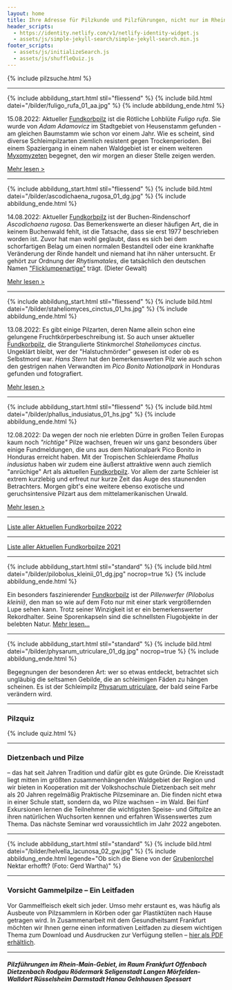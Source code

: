 ```yaml
---
layout: home
title: Ihre Adresse für Pilzkunde und Pilzführungen, nicht nur im Rhein-Main-Gebiet
header_scripts:
  - https://identity.netlify.com/v1/netlify-identity-widget.js
  - assets/js/simple-jekyll-search/simple-jekyll-search.min.js
footer_scripts:
  - assets/js/initializeSearch.js
  - assets/js/shuffleQuiz.js
---
```

{% include pilzsuche.html %}

- - -

{% include abbildung_start.html stil="fliessend" %}
{% include bild.html datei="/bilder/fuligo_rufa_01_aa.jpg" %}
{% include abbildung_ende.html %}

15.08.2022: Aktueller [Fundkorbpilz](AA "Glossar-") ist die Rötliche Lohblüte *Fuligo rufa*. Sie wurde von *Adam Adamovicz* im Stadtgebiet von Heusenstamm gefunden - am gleichen Baumstamm wie schon vor einem Jahr. Wie es scheint, sind diverse Schleimpilzarten ziemlich resistent gegen Trockenperioden. Bei einem Spaziergang in einem nahen Waldgebiet ist er einem weiteren [Myxomyzeten](Myxomyzeten "Glossar") begegnet, den wir morgen an dieser Stelle zeigen werden.

[Mehr lesen >](/pilze/fuligo-rufa-rötliche-lohblüte)

<div style="clear:  both"></div>

- - -

{% include abbildung_start.html stil="fliessend" %}
{% include bild.html datei="/bilder/ascodichaena_rugosa_01_dg.jpg" %}
{% include abbildung_ende.html %}

14.08.2022: Aktueller [Fundkorbpilz](AA "Glossar-") ist der Buchen-Rindenschorf *Ascodichaena rugosa*. Das Bemerkenswerte an dieser häufigen Art, die in keinem Buchenwald fehlt, ist die Tatsache, dass sie erst 1977 beschrieben worden ist. Zuvor hat man wohl geglaubt, dass es sich bei dem schorfartigen Belag um einen normalen Bestandteil oder eine krankhafte Veränderung der Rinde handelt und niemand hat ihn näher untersucht. Er gehört zur Ordnung der *Rhytismatales*, die tatsächlich den deutschen Namen ["Flicklumpenartige"](/verwandt/flicklumpenartige-rhytismatales) trägt. (Dieter Gewalt)

[Mehr lesen >](/pilze/ascodichaena-rugosa-buchen-rindenschorf)

<div style clear:  both"></div>

- - -

{% include abbildung_start.html stil="fliessend" %}
{% include bild.html datei="/bilder/staheliomyces_cinctus_01_hs.jpg" %}
{% include abbildung_ende.html %}

13.08.2022: Es gibt einige Pilzarten, deren Name allein schon eine gelungene Fruchtkörperbeschreibung ist. So auch unser aktueller [Fundkorbpilz](AA "Glossar-"), die Strangulierte Stinkmorchel *Staheliomyces cinctus*. Ungeklärt bleibt, wer der "Halstuchmörder" gewesen ist oder ob es Selbstmord war. *Hans Stern* hat den bemerkenswerten Pilz wie auch schon den gestrigen nahen Verwandten im *Pico Bonito Nationalpark* in Honduras gefunden und fotografiert.

[Mehr lesen >](/pilze/staheliomyces-cinctus-strangulierte-stinkmorchel)

<div style="clear:  both"></div>

- - -

{% include abbildung_start.html stil="fliessend" %}
{% include bild.html datei="/bilder/phallus_indusiatus_01_hs.jpg" %}
{% include abbildung_ende.html %}

12.08.2022: Da wegen der noch nie erlebten Dürre in großen Teilen Europas kaum noch *"richtige"* Pilze wachsen, freuen wir uns ganz besonders über einige Fundmeldungen, die uns aus dem Nationalpark Pico Bonito in Honduras erreicht haben. Mit der Tropischen Schleierdame *Phallus indusiatus* haben wir zudem eine äußerst attraktive wenn auch ziemlich "anrüchige" Art als aktuellen [Fundkorbpilz](AA "Glossar-"). Vor allem der zarte Schleier ist extrem kurzlebig und erfreut nur kurze Zeit das Auge des staunenden Betrachters. Morgen gibt's eine weitere ebenso exotische und geruchsintensive Pilzart aus dem mittelamerikanischen Urwald.

[Mehr lesen >](/pilze/phallus-indusiatus-tropische-schleierdame)

<div style="clear:  both"></div>

- - -

[Liste aller Aktuellen Fundkorbpilze 2022](/artikel/liste-aller-aktuellen-fundkorbpilze-2022.html)

- - -

[Liste aller Aktuellen Fundkorbpilze 2021](/artikel/liste-aller-aktuellen-fundkorbpilze-2021.html)

- - -

{% include abbildung_start.html stil="standard" %}
{% include bild.html datei="/bilder/pilobolus_kleinii_01_dg.jpg" nocrop=true %}
{% include abbildung_ende.html %}

Ein besonders faszinierender [Fundkorbpilz](AA "Glossar-") ist der *Pillenwerfer (Pilobolus kleinii)*, den man so wie auf dem Foto nur mit einer stark vergrößernden Lupe sehen kann. Trotz seiner Winzigkeit ist er ein bemerkenswerter Rekordhalter. Seine Sporenkapseln sind die schnellsten Flugobjekte in der belebten Natur. [Mehr lesen...](/pilze/pilobolus-kleinii-pillenwerfer)

- - -

{% include abbildung_start.html stil="standard" %}
{% include bild.html datei="/bilder/physarum_utriculare_01_dg.jpg" nocrop=true %}
{% include abbildung_ende.html %}

Begegnungen der besonderen Art: wer so etwas entdeckt, betrachtet sich ungläubig die seltsamen Gebilde, die an schleimigen Fäden zu hängen scheinen. Es ist der Schleimpilz [Physarum utriculare](/pilze/physarum-utriculare-fadenfruchtschleimpilz), der bald seine Farbe verändern wird.

- - -

### Pilzquiz

{% include quiz.html %}

- - -

### Dietzenbach und Pilze

– das hat seit Jahren Tradition und dafür gibt es gute Gründe. Die Kreisstadt liegt mitten im größten zusammenhängenden Waldgebiet der Region und wir bieten in Kooperation mit der Volkshochschule Dietzenbach seit mehr als 20 Jahren regelmäßig Praktische Pilzseminare an. Die finden nicht etwa in einer Schule statt, sondern da, wo Pilze wachsen – im Wald. Bei fünf Exkursionen lernen die Teilnehmer die wichtigsten Speise- und Giftpilze an ihren natürlichen Wuchsorten kennen und erfahren Wissenswertes zum Thema. Das nächste Seminar wrd voraussichtlich im Jahr 2022 angeboten.  

- - -

{% include abbildung_start.html stil="standard" %}
{% include bild.html datei="/bilder/helvella_lacunosa_02_gw.jpg" %}
{% include abbildung_ende.html legende="Ob sich die Biene von der <a href='/pilze/helvella-lacunosa-grubenlorchel'>Grubenlorchel</a> Nektar erhofft?  (Foto: Gerd Wartha)" %}

- - -

### Vorsicht Gammelpilze – Ein Leitfaden

Vor Gammelfleisch ekelt sich jeder. Umso mehr erstaunt es, was häufig als Ausbeute von Pilzsammlern in Körben oder gar Plastiktüten nach Hause getragen wird. In Zusammenarbeit mit dem Gesundheitsamt Frankfurt möchten wir Ihnen gerne einen informativen Leitfaden zu diesem wichtigen Thema zum Download und Ausdrucken zur Verfügung stellen – [hier als PDF erhältlich](/assets/docs/Fundkorb.de-Gammelpilze.pdf).

- - -

##### Pilzführungen im Rhein-Main-Gebiet, im Raum Frankfurt Offenbach Dietzenbach Rodgau Rödermark Seligenstadt Langen Mörfelden-Walldort Rüsselsheim Darmstadt Hanau Gelnhausen Spessart